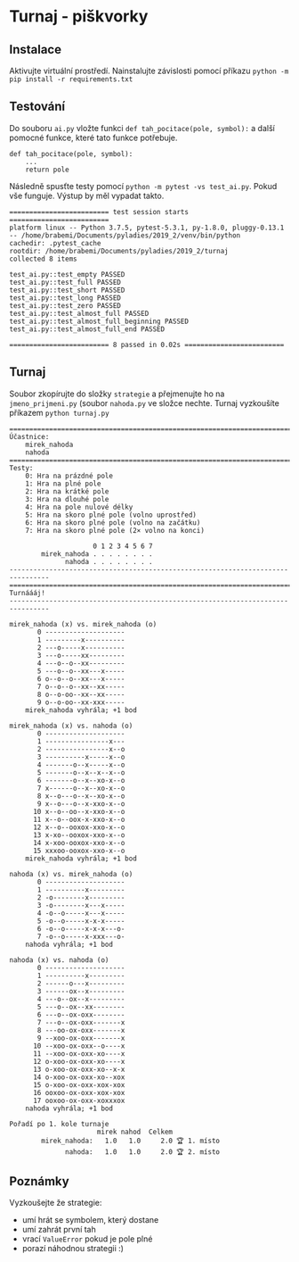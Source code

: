 # Turnaj - piškvorky

## Instalace
Aktivujte virtuální prostředí. Nainstalujte závislosti pomocí příkazu `python -m pip install -r requirements.txt`

## Testování
Do souboru `ai.py` vložte funkci `def tah_pocitace(pole, symbol):` a další pomocné funkce, které tato funkce potřebuje.
```
def tah_pocitace(pole, symbol):
    ...
    return pole
```
Následně spusťte testy pomocí `python -m pytest -vs test_ai.py`.
Pokud vše funguje. Výstup by měl vypadat takto.
```
========================= test session starts =========================
platform linux -- Python 3.7.5, pytest-5.3.1, py-1.8.0, pluggy-0.13.1 -- /home/brabemi/Documents/pyladies/2019_2/venv/bin/python
cachedir: .pytest_cache
rootdir: /home/brabemi/Documents/pyladies/2019_2/turnaj
collected 8 items

test_ai.py::test_empty PASSED
test_ai.py::test_full PASSED
test_ai.py::test_short PASSED
test_ai.py::test_long PASSED
test_ai.py::test_zero PASSED
test_ai.py::test_almost_full PASSED
test_ai.py::test_almost_full_beginning PASSED
test_ai.py::test_almost_full_end PASSED

========================= 8 passed in 0.02s =========================
```
## Turnaj

Soubor zkopírujte do složky `strategie` a přejmenujte ho na `jmeno_prijmeni.py` (soubor `nahoda.py` ve složce nechte. Turnaj vyzkoušíte příkazem `python turnaj.py`
```
================================================================================
Účastnice:
    mirek_nahoda
    nahoda
================================================================================
Testy:
    0: Hra na prázdné pole
    1: Hra na plné pole
    2: Hra na krátké pole
    3: Hra na dlouhé pole
    4: Hra na pole nulové délky
    5: Hra na skoro plné pole (volno uprostřed)
    6: Hra na skoro plné pole (volno na začátku)
    7: Hra na skoro plné pole (2× volno na konci)

                     0 1 2 3 4 5 6 7
        mirek_nahoda . . . . . . . .
              nahoda . . . . . . . .
--------------------------------------------------------------------------------
================================================================================
Turnáááj!
--------------------------------------------------------------------------------

mirek_nahoda (x) vs. mirek_nahoda (o)
       0 --------------------
       1 ---------x----------
       2 ---o-----x----------
       3 ---o-----xx---------
       4 ---o--o--xx---------
       5 ---o--o--xx---x-----
       6 o--o--o--xx---x-----
       7 o--o--o--xx--xx-----
       8 o--o-oo--xx--xx-----
       9 o--o-oo--xx-xxx-----
    mirek_nahoda vyhrála; +1 bod

mirek_nahoda (x) vs. nahoda (o)
       0 --------------------
       1 ----------------x---
       2 ----------------x--o
       3 ----------x-----x--o
       4 -------o--x-----x--o
       5 -------o--x--x--x--o
       6 -------o--x--xo-x--o
       7 x------o--x--xo-x--o
       8 x--o---o--x--xo-x--o
       9 x--o---o--x-xxo-x--o
      10 x--o--oo--x-xxo-x--o
      11 x--o--oox-x-xxo-x--o
      12 x--o--ooxox-xxo-x--o
      13 x-xo--ooxox-xxo-x--o
      14 x-xoo-ooxox-xxo-x--o
      15 xxxoo-ooxox-xxo-x--o
    mirek_nahoda vyhrála; +1 bod

nahoda (x) vs. mirek_nahoda (o)
       0 --------------------
       1 ----------x---------
       2 -o--------x---------
       3 -o--------x---x-----
       4 -o--o-----x---x-----
       5 -o--o-----x-x-x-----
       6 -o--o-----x-x-x---o-
       7 -o--o-----x-xxx---o-
    nahoda vyhrála; +1 bod

nahoda (x) vs. nahoda (o)
       0 --------------------
       1 ----------x---------
       2 ------o---x---------
       3 ------ox--x---------
       4 ---o--ox--x---------
       5 ---o--ox--xx--------
       6 ---o--ox-oxx--------
       7 ---o--ox-oxx-------x
       8 ---oo-ox-oxx-------x
       9 --xoo-ox-oxx-------x
      10 --xoo-ox-oxx--o----x
      11 --xoo-ox-oxx-xo----x
      12 o-xoo-ox-oxx-xo----x
      13 o-xoo-ox-oxx-xo--x-x
      14 o-xoo-ox-oxx-xo--xox
      15 o-xoo-ox-oxx-xox-xox
      16 ooxoo-ox-oxx-xox-xox
      17 ooxoo-ox-oxx-xoxxxox
    nahoda vyhrála; +1 bod

Pořadí po 1. kole turnaje
                      mirek nahod  Celkem
        mirek_nahoda:   1.0   1.0     2.0 🏆 1. místo
              nahoda:   1.0   1.0     2.0 🏆 2. místo
```
## Poznámky
Vyzkoušejte že strategie:
* umí hrát se symbolem, který dostane
* umí zahrát první tah
* vrací `ValueError` pokud je pole plné
* porazí náhodnou strategii :)
